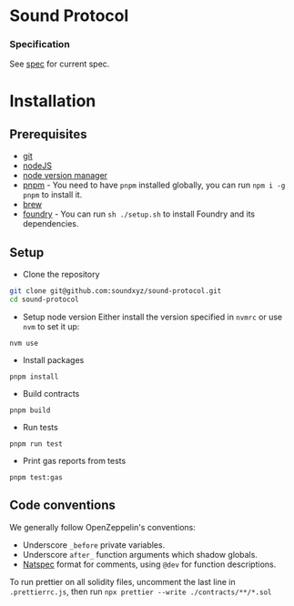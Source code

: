 # Sound Protocol

### Specification

See [spec](./spec.md) for current spec.

# Installation

## Prerequisites

- [git](https://git-scm.com/downloads)
- [nodeJS](https://nodejs.org/en/download/)
- [node version manager](https://github.com/nvm-sh/nvm)
- [pnpm](https://pnpm.io/) - You need to have `pnpm` installed globally, you can run `npm i -g pnpm` to install it.
- [brew](https://brew.sh/)
- [foundry](https://getfoundry.sh) - You can run `sh ./setup.sh` to install Foundry and its dependencies.

## Setup

- Clone the repository

```bash
git clone git@github.com:soundxyz/sound-protocol.git
cd sound-protocol
```

- Setup node version
Either install the version specified in `nvmrc` or use `nvm` to set it up:

```
nvm use
```

- Install packages
```
pnpm install
```

- Build contracts
```
pnpm build
```

- Run tests
```
pnpm run test
```

- Print gas reports from tests
```
pnpm test:gas
```

## Code conventions

We generally follow OpenZeppelin's conventions:

- Underscore `_before` private variables.
- Underscore `after_` function arguments which shadow globals.
- [Natspec](https://docs.soliditylang.org/en/develop/natspec-format.html) format for comments, using `@dev` for function descriptions.

To run prettier on all solidity files, uncomment the last line in `.prettierrc.js`, then run `npx prettier --write ./contracts/**/*.sol`
